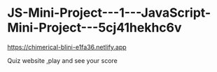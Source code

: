 # JS-Mini-Project---1---JavaScript-Mini-Project---5cj41hekhc6v
https://chimerical-blini-e1fa36.netlify.app

Quiz website ,play and see your score
